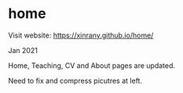 # home

Visit website: https://xinrany.github.io/home/

Jan 2021

Home, Teaching, CV and About pages are updated.

Need to fix and compress picutres at left.
